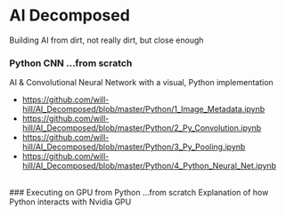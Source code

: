 # AI Decomposed  
Building AI from dirt, not really dirt, but close enough

### Python CNN ...from scratch  
AI & Convolutional Neural Network with a visual, Python implementation  
*  https://github.com/will-hill/AI_Decomposed/blob/master/Python/1_Image_Metadata.ipynb
*  https://github.com/will-hill/AI_Decomposed/blob/master/Python/2_Py_Convolution.ipynb
*  https://github.com/will-hill/AI_Decomposed/blob/master/Python/3_Py_Pooling.ipynb
*  https://github.com/will-hill/AI_Decomposed/blob/master/Python/4_Python_Neural_Net.ipynb

<br/>
### Executing on GPU from Python ...from scratch
Explanation of how Python interacts with Nvidia GPU  
